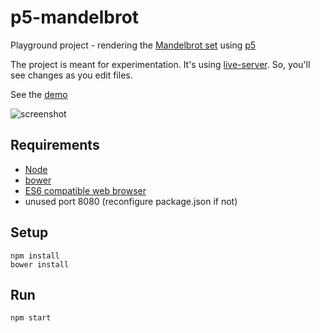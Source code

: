 # p5-mandelbrot
Playground project - rendering the [Mandelbrot set](https://en.wikipedia.org/wiki/Mandelbrot_set) using [p5](https://p5js.org/)

The project is meant for experimentation. It's using [live-server](https://www.npmjs.com/package/live-server). So, you'll see changes as you edit files.

See the [demo](https://pisquared.github.io/p5-mandelbrot/)

![screenshot](https://raw.githubusercontent.com/pisquared/p5-mandelbrot/master/docs/p5-mb-screenshot.png)

## Requirements

* [Node](https://nodejs.org)
* [bower](https://bower.io/)
* [ES6 compatible web browser](http://kangax.github.io/compat-table/es6/)
* unused port 8080 (reconfigure package.json if not)

## Setup

    npm install
    bower install

## Run

    npm start

